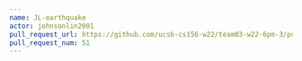 ```yaml
---
name: JL-earthquake
actor: johnsonlin2001
pull_request_url: https://github.com/ucsb-cs156-w22/team03-w22-6pm-3/pull/51
pull_request_num: 51
---
```

